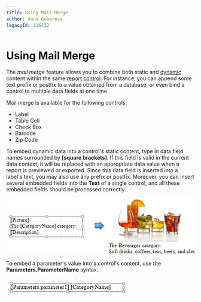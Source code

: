 ```yaml
---
title: Using Mail Merge
author: Anna Gubareva
legacyId: 116422
---
```

# Using Mail Merge
The _mail merge_ feature allows you to combine both static and [dynamic](binding-report-controls-to-data.md) content within the same [report control](../../report-elements/report-controls.md). For instance, you can append some text prefix or postfix to a value obtained from a database, or even bind a control to multiple data fields at one time.

Mail merge is available for the following controls.
* Label
* Table Cell
* Check Box
* Barcode
* Zip Code

To embed dynamic data into a control's static content, type in data field names surrounded by **[**square brackets**]**. If this field is valid in the current data context, it will be replaced with an appropriate data value when a report is previewed or exported. Since this data field is inserted into a label's text, you may also use any prefix or postfix. Moreover, you can insert several embedded fields into the **Text** of a single control, and all these embedded fields should be processed correctly.

![EUD_WpfReportDesigner_MailMerge_1](../../../../../images/img123844.png)

To embed a parameter's value into a control's content, use the **Parameters.ParameterName** syntax.

![EUD_WpfReportDesigner_MailMerge_2](../../../../../images/img123845.png)